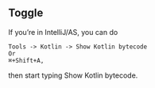 

## Toggle

If you’re in IntelliJ/AS, you can do 

```GUI
Tools -> Kotlin -> Show Kotlin bytecode
Or  
⌘+Shift+A,
```
then start typing Show Kotlin bytecode.